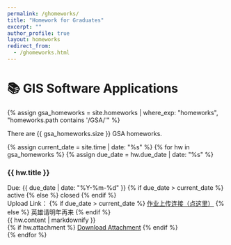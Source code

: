 ```yaml
---
permalink: /ghomeworks/
title: "Homework for Graduates"
excerpt: ""
author_profile: true
layout: homeworks
redirect_from:
  - /ghomeworks.html
---
```



# 📚 GIS Software Applications

{% assign gsa_homeworks = site.homeworks | where_exp: "homeworks", "homeworks.path contains '/GSA/'" %}
<p>There are {{ gsa_homeworks.size }} GSA homeworks.</p>
{% assign current_date = site.time | date: "%s" %}
{% for hw in gsa_homeworks %}
{% assign due_date = hw.due_date | date: "%s" %}
<div class="homework-item">
  <h3>{{ hw.title }}</h3>
  <div class="meta">
    <span class="due-date">Due: {{ due_date | date: "%Y-%m-%d" }}</span>
    {% if due_date > current_date %}
      <span class="status status-active"> active </span>
    {% else %}
      <span class="status status-closed"> closed </span>
    {% endif %}
  </div>
  <div class="upload">
    <span class="upload-label">Upload Link：</span>
    {% if due_date > current_date %}
      <a href="{{ hw.upload_link }}" class="upload-link active-link">作业上传连接（点这里）</a>
    {% else %}
      <span class="upload-link disabled-link">英雄请明年再来</span>
    {% endif %}
  </div>
  <div class="content">
    {{ hw.content | markdownify }}
  </div>
  {% if hw.attachment %}
  <a href="{{ hw.attachment }}" class="btn btn--primary">Download Attachment</a>
  {% endif %}
</div>
{% endfor %}

<!-- # 📚 Big Data Programming

{% assign bdp_homeworks = site.homeworks | where_exp: "homeworks", "homeworks.path contains '/BDP/'" %}
<p>There are {{ bdp_homeworks.size }} BDP homeworks.</p>
{% assign current_date = site.time | date: "%s" %}
{% for hw in bdp_homeworks %}
{% assign due_date = hw.due_date | date: "%s" %}
<div class="homework-item">
  <h3>{{ hw.title }}</h3>
  <div class="meta">
    <span class="due-date">Due: {{ due_date | date: "%Y-%m-%d" }}</span>
    {% if due_date > current_date %}
      <span class="status status-active"> active </span>
    {% else %}
      <span class="status status-closed"> closed </span>
    {% endif %}
  </div>
  <div class="upload">
    <span class="upload-label">Upload Link：</span>
    {% if due_date > current_date %}
      <a href="{{ hw.upload_link }}" class="upload-link active-link">作业上传连接（点这里）</a>
    {% else %}
      <span class="upload-link disabled-link">英雄请明年再来</span>
    {% endif %}
  </div>
  <div class="content">
    {{ hw.content | markdownify }}
  </div>
  {% if hw.attachment %}
  <a href="{{ hw.attachment }}" class="btn btn--primary">Download Attachment</a>
  {% endif %}
</div>
{% endfor %} -->